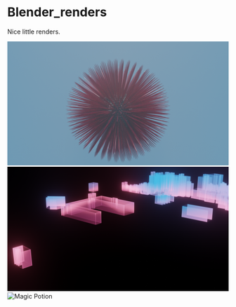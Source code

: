 # Blender_renders

Nice little renders.

![Sea Urchin](sea_urchin.png)
![Holographic city](0007.png)
![Magic Potion](magic_potion.40000_4k.png)
